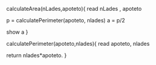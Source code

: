 
calculateArea(nLades,apoteto){
read nLades , apoteto

p = calculatePerimeter(apoteto, nlades)
a = p/2

show a
}

calculatePerimeter(apoteto,nlades){
read apoteto, nlades

return nlades*apoteto.
}